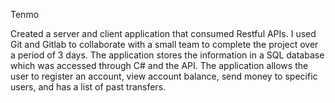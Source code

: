 Tenmo

Created a server and client application that consumed Restful APIs. I used Git and Gitlab to collaborate with a small team to complete the project over a period of 3 days.  The application stores the information in a SQL database which was accessed through C# and the API. The application allows the user to register an account, view account balance, send money to specific users, and has a list of past transfers. 
